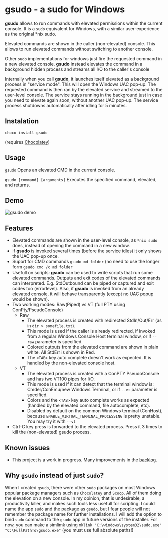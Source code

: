 # gsudo - a sudo for Windows

**gsudo** allows to run commands with elevated permissions within the current console. 
It is a `sudo` equivalent for Windows, with a similar user-experience as the original *nix sudo.

Elevated commands are shown in the caller (non-elevated) console. This allows to run elevated commands without switching to another console.

Other `sudo` implementations for windows just fire the requested command in a new elevated console. **gsudo** instead elevates the command in a background hidden process and streams all I/O to the caller's console

Internally when you call **gsudo**, it launches itself elevated as a background process in "service mode". This will open the Windows UAC pop-up. The requested command is then ran by the elevated service and streamed to the user-level console. The service stays running in the background just in case you need to elevate again soon, without another UAC pop-up. The service process shutdowns automatically after idling for 5 minutes.

## Instalation

    choco install gsudo

(requires [Chocolatey](https://chocolatey.org/install))

## Usage

```gsudo```
Opens an elevated CMD in the current console.

```gsudo [command] [arguments]```
Executes the specified command, elevated, and returns.

## Demo

![gsudo demo](demo.gif)

## Features

- Elevated commands are shown in the user-level console, as `*nix sudo` does, instead of opening the command in a new window.
- If **gsudo** is invoked several times (before the service idles) it only shows the UAC pop-up once.
- Suport for CMD commands `gsudo md folder` (no need to use the longer form `gsudo cmd /c md folder`
- Usefull on scripts: **gsudo** can be used to write scripts that run some elevated commands. Outputs and exit codes of the elevated commands can interpreted. E.g. StdOutbound can be piped or captured and exit codes too (errorlevel). Also, if **gsudo** is invoked from an already elevated console, it will behave transparently (except no UAC popup would be shown).
- Two working modes: Raw(Piped) vs VT (full PTY using ConPty/PseudoConsole)
  - Raw
    - The elevated process is created with redirected StdIn/Out/Err (as in `dir > somefile.txt`).  
    - This mode is used if the caller is already redirected, if invoked from a regular Windows Console Host terminal window, or if `--raw` parameter is specified.
    - Colored outputs from the elevated command are shown in plain white. All StdErr is shown in Red.
    - The `<TAB>` key auto complete doesn't work as expected. It is handled by the non-elevated console host.
  - VT
    - The elevated process is created with a ConPTY PseudoConsole and has two VT100 pipes for I/O.
    - This mode is used if it can detect that the terminal window is: Cmder/ConEmu/new Windows Terminal, or if `--vt` parameter is specified.
    - Colors and the `<TAB>` key auto complete works as expected (handled by the elevated command, file autocomplete, etc).
    - Disabled by default on the common Windows terminal (ConHost), because `ENABLE_VIRTUAL_TERMINAL_PROCESSING` is pretty unstable. You may try it with `--vt`
- Ctrl-C key press is forwarded to the elevated process. Press it 3 times to kill the (non-elevated) gsudo process.

## Known issues

- This project is a work in progress. Many improvements in the [backlog](backlog.md).

## Why `gsudo` instead of just `sudo`?

When I created `gsudo`, there were other `sudo` packages on most Windows popular package managers such as `Chocolatey` and `Scoop`. All of them doing the elevation on a new console. In my opinion, that is undesirable, a productivity killer, and makes such tools less usefull for scripting. I could name the app `sudo` and the package as `gsudo`, but I fear people will not remember the package name for further installations. I will add the option to bind `sudo` command to the `gsudo` app in future versions of the installer. For now, you can make a simlimk using `mklink "C:\windows\system32\sudo.exe" "C:\FullPathTo\gsudo.exe"` (you must use full absolute paths!)

